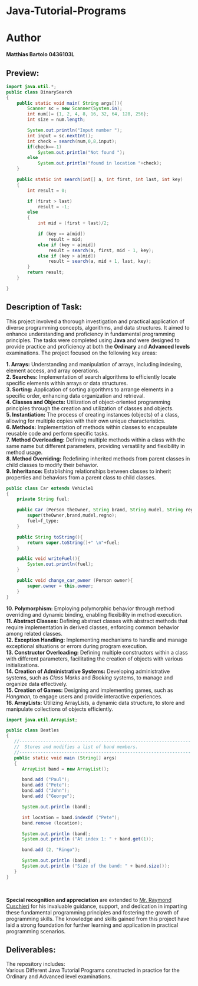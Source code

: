 # Java-Tutorial-Programs
 
# Author
**Matthias Bartolo 0436103L**

## Preview:
```java
import java.util.*;
public class BinarySearch
{
    public static void main( String args[]){
        Scanner sc = new Scanner(System.in);
        int num[]= {1, 2, 4, 8, 16, 32, 64, 128, 256};
        int size = num.length;

        System.out.println("Input number ");
        int input = sc.nextInt();
        int check = search(num,0,8,input);
        if(check==-1)
            System.out.println("Not found ");
        else
            System.out.println("found in location "+check);
    }

    public static int search(int[] a, int first, int last, int key)
    {
        int result = 0;

        if (first > last)
            result = -1;
        else
        {
            int mid = (first + last)/2;

            if (key == a[mid])
                result = mid;
            else if (key < a[mid])
                result = search(a, first, mid - 1, key);
            else if (key > a[mid])
                result = search(a, mid + 1, last, key);
        }
        return result;
    }

}
```

## Description of Task:
This project involved a thorough investigation and practical application of diverse programming concepts, algorithms, and data structures. It aimed to enhance understanding and proficiency in fundamental programming principles. The tasks were completed using **Java** and were designed to provide practice and proficiency at both the **Ordinary** and **Advanced levels** examinations. The project focused on the following key areas:

**1. Arrays:** Understanding and manipulation of arrays, including indexing, element access, and array operations. <br>
**2. Searches:** Implementation of search algorithms to efficiently locate specific elements within arrays or data structures. <br>
**3. Sorting:** Application of sorting algorithms to arrange elements in a specific order, enhancing data organization and retrieval. <br>
**4. Classes and Objects:** Utilization of object-oriented programming principles through the creation and utilization of classes and objects. <br>
**5. Instantiation:** The process of creating instances (objects) of a class, allowing for multiple copies with their own unique characteristics. <br>
**6. Methods:** Implementation of methods within classes to encapsulate reusable code and perform specific tasks. <br>
**7. Method Overloading:** Defining multiple methods within a class with the same name but different parameters, providing versatility and flexibility in method usage. <br>
**8. Method Overriding:** Redefining inherited methods from parent classes in child classes to modify their behavior. <br>
**9. Inheritance:** Establishing relationships between classes to inherit properties and behaviors from a parent class to child classes. <br>
```java
public class Car extends Vehicle1
{
    private String fuel;

    public Car (Person theOwner, String brand, String mudel, String regno,String f_type) {
        super(theOwner,brand,mudel,regno);
        fuel=f_type;
    }

    public String toString(){
        return super.toString()+" \n"+fuel;
    }

    public void writeFuel(){
        System.out.println(fuel);
    }

    public void change_car_owner (Person owner){
        super.owner = this.owner;
    }
}
```
**10. Polymorphism:** Employing polymorphic behavior through method overriding and dynamic binding, enabling flexibility in method execution. <br>
**11. Abstract Classes:** Defining abstract classes with abstract methods that require implementation in derived classes, enforcing common behavior among related classes. <br>
**12. Exception Handling:** Implementing mechanisms to handle and manage exceptional situations or errors during program execution. <br>
**13. Constructor Overloading:** Defining multiple constructors within a class with different parameters, facilitating the creation of objects with various initializations. <br>
**14. Creation of Administrative Systems:** Developing administrative systems, such as *Class Marks* and *Booking* systems, to manage and organize data effectively. <br>
**15. Creation of Games:** Designing and implementing games, such as *Hangman*, to engage users and provide interactive experiences. <br>
**16. ArrayLists:** Utilizing ArrayLists, a dynamic data structure, to store and manipulate collections of objects efficiently. <br>

```java
import java.util.ArrayList;

public class Beatles
{
   //-----------------------------------------------------------------
   //  Stores and modifies a list of band members.
   //-----------------------------------------------------------------
   public static void main (String[] args)
   {
      ArrayList band = new ArrayList();

      band.add ("Paul");
      band.add ("Pete");
      band.add ("John");
      band.add ("George");

      System.out.println (band);

      int location = band.indexOf ("Pete");
      band.remove (location);

      System.out.println (band);
      System.out.println ("At index 1: " + band.get(1));

      band.add (2, "Ringo");

      System.out.println (band);
      System.out.println ("Size of the band: " + band.size());
   }
}
```
<br>

**Special recognition and appreciation** are extended to [Mr. Raymond Cuschieri](https://mt.linkedin.com/in/ray-cuschieri-73b95684) for his invaluable guidance, support, and dedication in imparting these fundamental programming principles and fostering the growth of programming skills. The knowledge and skills gained from this project have laid a strong foundation for further learning and application in practical programming scenarios.




## Deliverables:
The repository includes:<br />
Various Different Java Tutorial Programs constructed in practice for the Ordinary and Advanced level examinations.<br />
